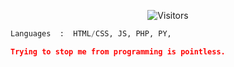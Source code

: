 <p align="center"><img src="https://gpvc.arturio.dev/must-be-unique" alt="Visitors"></a>

```python
Languages  :  HTML/CSS, JS, PHP, PY,

```

```json
Trying to stop me from programming is pointless.
```

